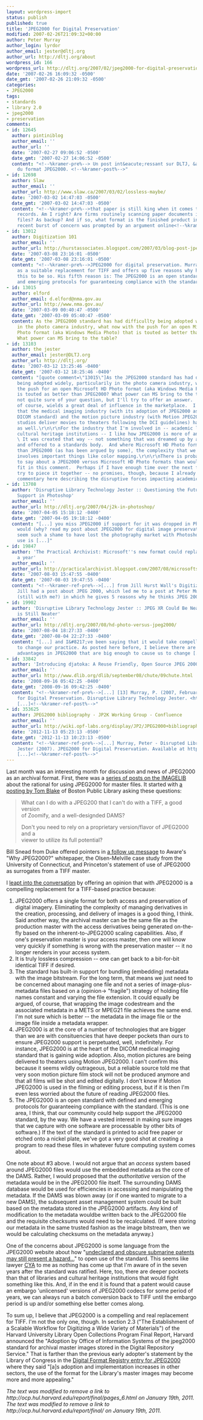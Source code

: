 ```yaml
---
layout: wordpress-import
status: publish
published: true
title: 'JPEG2000 for Digital Preservation'
modified: 2007-02-26T21:09:32+00:00
author: Peter Murray
author_login: lyrdor
author_email: jester@dltj.org
author_url: http://dltj.org/about
wordpress_id: 166
wordpress_url: http://dltj.org/2007/02/jpeg2000-for-digital-preservation/
date: '2007-02-26 16:09:32 -0500'
date_gmt: '2007-02-26 21:09:32 -0500'
categories:
- JPEG2000
tags:
- standards
- library 2.0
- jpeg2000
- preservation
comments:
- id: 12645
  author: pintiniblog
  author_email: ''
  author_url: ''
  date: '2007-02-27 09:06:52 -0500'
  date_gmt: '2007-02-27 14:06:52 -0500'
  content: "<!--%kramer-pre%--> Un post int&eacute;ressant sur DLTJ, &agrave; propos
    du format JPEG2000. <!--%kramer-post%-->"
- id: 12698
  author: Slaw
  author_email: ''
  author_url: http://www.slaw.ca/2007/03/02/lossless-maybe/
  date: '2007-03-02 14:47:03 -0500'
  date_gmt: '2007-03-02 14:47:03 -0500'
  content: "<!--%kramer-pre%-->that paper is still king when it comes to archiving
    records. Am I right? Are firms routinely scanning paper documents into digital
    files? As backup? And if so, what format is the finished product in?  This most
    recent burst of concern was prompted by an argument online<!--%kramer-post%-->"
- id: 13012
  author: Digitization 101
  author_email: ''
  author_url: http://hurstassociates.blogspot.com/2007/03/blog-post-jpeg2000-for-digital.html
  date: '2007-03-08 23:16:01 -0500'
  date_gmt: '2007-03-08 23:16:01 -0500'
  content: "<!--%kramer-pre%-->JPEG2000 for digital preservation. Murray sees JPEG2000
    as a suitable replacement for TIFF and offers up five reasons why he believes
    this to be so. His fifth reason is: The JPEG2000 is an open standard with defined
    and emerging protocols for guaranteeing compliance with the standard.<!--%kramer-post%-->"
- id: 13015
  author: elford
  author_email: d.elford@nma.gov.au
  author_url: http://www.nma.gov.au/
  date: '2007-03-09 00:40:47 -0500'
  date_gmt: '2007-03-09 05:40:47 -0500'
  content: As the JPEG2000 standard has had difficullty being adopted widely, particularily
    in the photo camera industry, what now with the push for an open Microsoft HD
    Photo format (aka Windows Media Photo) that is touted as better than JPEG2000?
    What power can MS bring to the table?
- id: 13103
  author: the jester
  author_email: jester@DLTJ.org
  author_url: http://dltj.org/
  date: '2007-03-12 13:25:46 -0400'
  date_gmt: '2007-03-12 18:25:46 -0400'
  content: "[quote comment=\"13015\"]As the JPEG2000 standard has had difficullty
    being adopted widely, particularily in the photo camera industry, what now with
    the push for an open Microsoft HD Photo format (aka Windows Media Photo) that
    is touted as better than JPEG2000? What power can MS bring to the table?[/quote]\r\n\r\nI'm
    not quite sure of your question, but I'll try to offer an answer.  Microsoft,
    of course, wields a great deal of influence in the marketplace.  I would offer
    that the medical imaging industry (with its adoption of JPEG2000 as part of the
    DICOM standard) and the motion picture industry (with Motion JPEG2000 as the way
    studios deliver movies to theaters following the DCI guidelines) have a weight
    as well.\r\n\r\nFor the industry that I'm involved in -- academic libraries and
    cultural heritage institutions -- I like how JPEG2000 is more of an open standard.
    \ It was created that way -- not something that was dreamed up by a corporation
    and offered to a standards body.  And where Microsoft HD Photo format is \"simpler\"
    than JPEG2000 (as has been argued by some), the complexity that we get with JPEG2000
    involves important things like color mapping.\r\n\r\nThere is probably enough
    to say about a JPEG2000 versus Microsoft HD Photo formats than would comfortably
    fit in this comment.  Perhaps if I have enough time over the next few days I'll
    try to piece it together -- no promises, though, because I already owe a public
    commentary here describing the disruptive forces impacting academic libraries."
- id: 13708
  author: 'Disruptive Library Technology Jester :: Questioning the Future of JPEG2000
    Support in Photoshop'
  author_email: ''
  author_url: http://dltj.org/2007/04/j2k-in-photoshop/
  date: '2007-04-05 15:18:12 -0400'
  date_gmt: '2007-04-05 19:18:12 -0400'
  content: "[...] you miss JPEG2000 if support for it was dropped in Photoshop? I
    would (why? read my post about JPEG2000 for digital image preservation), and it
    seem such a shame to have lost the photography market with Photoshop when JPEG2000
    use is [...]"
- id: 19847
  author: 'The Practical Archivist: Microsoft''s new format could replace JPEG within
    a year'
  author_email: ''
  author_url: http://practicalarchivist.blogspot.com/2007/08/microsofts-new-format-could-replace.html
  date: '2007-08-03 15:47:55 -0400'
  date_gmt: '2007-08-03 19:47:55 -0400'
  content: "<!--%kramer-ref-pre%-->[...] from Jill Hurst Wall's Digitization 101 blog.
    Jill had a post about JPEG 2000, which led me to a post at Peter Murray's blog
    (still with me?) in which he gives 5 reasons why he thinks JPEG 2000 is a [...]<!--%kramer-ref-post%-->"
- id: 19902
  author: 'Disruptive Library Technology Jester :: JPEG XR Could Be Neat, but JPEG2000
    is Still Neater'
  author_email: ''
  author_url: http://dltj.org/2007/08/hd-photo-versus-jpeg2000/
  date: '2007-08-04 18:27:33 -0400'
  date_gmt: '2007-08-04 22:27:33 -0400'
  content: "[...] and I&#8217;ve been saying that it would take compelling reasons
    to change our practice. As posted here before, I believe there are compelling
    advantages in JPEG2000 that are big enough to cause us to change [...]"
- id: 33842
  author: 'Introducing djatoka: A Reuse Friendly, Open Source JPEG 2000 Image Server'
  author_email: ''
  author_url: http://www.dlib.org/dlib/september08/chute/09chute.html
  date: '2008-09-16 05:42:25 -0400'
  date_gmt: '2008-09-16 09:42:25 -0400'
  content: "<!--%kramer-ref-pre%-->[...] [13] Murray, P. (2007, February 26th). JPEG2000
    for Digital Preservation. Disruptive Library Technology Jester. <http://dltj.org/article/jpeg2000-for-digital-preservation/>.
    [...]<!--%kramer-ref-post%-->"
- id: 353625
  author: JPEG2000 bibliography - JP2K Working Group - Confluence
  author_email: ''
  author_url: http://wiki.opf-labs.org/display/JP2/JPEG2000+bibliography
  date: '2012-11-13 05:23:13 -0500'
  date_gmt: '2012-11-13 10:23:13 -0500'
  content: "<!--%kramer-ref-pre%-->[...] Murray, Peter - Disrupted Library Technology
    Jester (2007). JPEG2000 for Digital Preservation. Available at http://dltj.org/article/jpeg2000-for-digital-preservation/
    [...]<!--%kramer-ref-post%-->"
---
```

<p>Last month was an interesting month for discussion and news of JPEG2000 as an archival format.  First, there was a <a href="http://listserv.arizona.edu/cgi-bin/wa?S2=IMAGELIB&#038;s=JPEG2000&#038;a=1+jan+2007&#038;b=1+feb+2007&#038;I=3" title="Search Results - IMAGELIB">series of posts on the IMAGELIB</a> about the rational for using JPEG2000 for master files.  It started with <a href="http://listserv.arizona.edu/cgi-bin/wa?A2=ind0701&amp;L=IMAGELIB&amp;P=R828&amp;I=3&amp;X=5328E45EBD4354AB29" title="IMAGELIB Archives -- January 2007 (#10)">a posting by Tom Blake</a> of Boston Public Library asking these questions:</p>
<blockquote><p>
What can I do with a JPEG200 that I can't do with a TIFF, a good version<br />
of Zoomify, and a well-designded DAMS?</p>
<p>Don't you need to rely on a proprietary version/flavor of JPEG2000 and a<br />
viewer to utilize its full potential?
</p></blockquote>
<p>Bill Snead from Duke offered pointers in <a href="http://listserv.arizona.edu/cgi-bin/wa?A2=ind0701&amp;L=IMAGELIB&amp;P=R860&amp;I=3&amp;X=5328E45EBD4354AB29" title="IMAGELIB Archives -- January 2007 (#11)">a follow up message</a> to Aware's "Why JPEG2000?" whitepaper, the Olsen-Melville case study from the University of Connecticut, and Princeton's statement of use of JPEG2000 as surrogates from a TIFF master.</p>
<p>I <a href="http://listserv.arizona.edu/cgi-bin/wa?A2=ind0701&amp;L=IMAGELIB&amp;P=R934&amp;I=3&amp;X=5328E45EBD4354AB29" title="IMAGELIB Archives -- January 2007 (#12)">leapt into the conversation</a> by offering an opinion that with JPEG2000 is a compelling replacement for a TIFF-based practice because:</p>
<ol>
<li>JPEG2000 offers a single format for both access and preservation of digital imagery.  Eliminating the complexity of managing derivatives in the creation, processing, and delivery of images is a good thing, I think.  Said another way, the archival master can be the same file as the production master with the access derivatives being generated on-the-fly based on the inherent-to-JPEG2000 scaling capabilities.  Also, if one's preservation master is your access master, then one will know very quickly if something is wrong with the preservation master -- it no longer renders in your access system.</li>
<li>It is truly lossless compression -- one can get back to a bit-for-bit identical TIFF if desired.</li>
<li>The standard has built-in support for bundling (embedding) metadata with the image bitstream.  For the long term, that means we just need to be concerned about managing one file and not a series of image-plus-metadata files based on a (opinion-> "fragile") strategy of holding file names constant and varying the file extension. <footnote>It could equally be argued, of course, that wrapping the image codestream and the associated metadata in a METS or MPEG21 file achieves the same end.  I'm not sure which is better -- the metadata in the image file or the image file inside a metadata wrapper.</footnote></li>
<li>JPEG2000 is at the core of a number of technologies that are bigger than we are with consituencies that have deeper pockets than ours to ensure JPEG2000 support is perpetuated, well, indefinitely.  For instance, JPEG2000 is at the heart of the DICOM medical imaging standard that is gaining wide adoption. Also, motion pictures are being delivered to theaters using Motion JPEG2000. <footnote>I can't confirm this because it seems wildly outrageous, but a reliable source told me that very soon motion picture film stock will not be produced anymore and that all films will be shot and edited digitally.  I don't know if Motion JPEG2000 is used in the filming or editing process, but if it is then I'm even less worried about the future of reading JPEG2000 files.</footnote></li>
<li>The JPEG2000 is an open standard with defined and emerging protocols for guaranteeing compliance with the standard.  (This is one area, I think, that our community could help support the JPEG2000 standard, by the way.  We have a vested interest in making sure images that we capture with one software are processable by other bits of software.)  If the text of the standard is printed to acid free paper or etched onto a nickel plate, we've got a very good shot at creating a program to read these files in whatever future computing system comes about.</li>
</ol>
<p>One note about #3 above.  I would not argue that an <em>access</em> system based around JPEG2000 files would use the embedded metadata as the core of the DAMS.  Rather, I would proposed that the <em>authoritative</em> version of the metadata would be in the JPEG2000 file itself.  The surrounding DAMS database would be used for efficiencies in accessing and manipulating the metadata.  If the DAMS was blown away (or if one wanted to migrate to a new DAMS), the subsequent asset management system could be built based on the metadata stored in the JPEG2000 artifacts.  Any kind of modification to the metadata wouldbe written back to the JPEG2000 file and the requisite checksums would need to be recalculated.  (If were storing our metadata in the same trusted fashion as the image bitstream, then we would be calculating checksums on the metadata anyway.)</p>
<p>One of the concerns about JPEG2000 is some language from the JPEG2000 website about how "<a href="http://en.wikipedia.org/wiki/JPEG_2000#Legal_issues" title="Wikipedia:  JPEG2000">undeclared and obscure submarine patents may still present a hazard...</a>" to open use of the standard.  This seems like lawyer <a href="http://en.wikipedia.org/wiki/Cover_your_ass" title="http://en.wikipedia.org/wiki/Cover_your_ass">CYA</a> to me as nothing has come up that I'm aware of in the seven years after the standard was ratified.  Here, too, there are deeper pockets than that of libraries and cultural heritage institutions that would fight something like this.  And, if in the end it is found that a patent would cause an embargo 'unlicensed' versions of JPEG2000 codecs for some period of years, we can always run a batch conversion back to TIFF until the embargo period is up and/or something else better comes along.</p>
<p>To sum up, I believe that JPEG2000 is a compelling and real replacement for TIFF.  I'm not the only one, though.  In <span class="removed_link" title="http://ocp.hul.harvard.edu/report/final/pages_6.html">section 2.3</span> ("The Establishment of a Scalable Workflow for Digitizing a Wide Variety of Materials") of the <span class="removed_link" title="http://ocp.hul.harvard.edu/report/final/">Harvard University Library Open Collections Program Final Report</span>, Harvard announced the "Adoption by Office of Information Systems of the jpeg2000 standard for archival master images stored in the Digital Repository Service."  That is farther than the previous early adopter's statement by the Library of Congress in the <a href="http://www.digitalpreservation.gov/formats/fdd/fdd000143.shtml" title="">Digital Format Registry entry for JPEG2000</a> where they said "[a]s adoption and implementation increases in other sectors, the use of the format for the Library's master images may become more and more appealing."
<p style="padding:0;margin:0;font-style:italic;" class="removed_link">The text was modified to remove a link to http://ocp.hul.harvard.edu/report/final/pages_6.html on January 19th, 2011.</p>
<p style="padding:0;margin:0;font-style:italic;" class="removed_link">The text was modified to remove a link to http://ocp.hul.harvard.edu/report/final/ on January 19th, 2011.</p>
